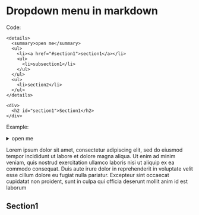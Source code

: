 # Dropdown menu in markdown
Code:
````
<details>
  <summary>open me</summary>
  <ul>
    <li><a href="#section1">section1</a></li>
    <ul>
      <li>subsection1</li>
    </ul>
  </ul>
  <ul>
    <li>section2</li>
  </ul>
</details>

<div>
  <h2 id="section1">Section1</h2>
</div>
````

Example:
<details>
  <summary>open me</summary>
  <ul>
    <li><a href="#section1">section1</a></li>
    <ul>
      <li>subsection1</li>
    </ul>
  </ul>
  <ul>
    <li>section2</li>
  </ul>
</details>

Lorem ipsum dolor sit amet, consectetur adipiscing elit, sed do eiusmod tempor incididunt ut labore et dolore magna aliqua. Ut enim ad minim veniam, quis nostrud exercitation ullamco laboris nisi ut aliquip ex ea commodo consequat. Duis aute irure dolor in reprehenderit in voluptate velit esse cillum dolore eu fugiat nulla pariatur. Excepteur sint occaecat cupidatat non proident, sunt in culpa qui officia deserunt mollit anim id est laborum

<div>
  <h2 id="section1">Section1</h2>
</div>
